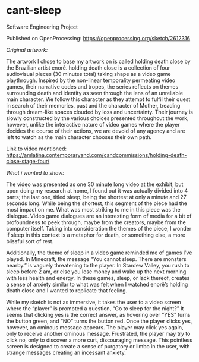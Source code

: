 # cant-sleep
Software Engineering Project

Published on OpenProcessing: https://openprocessing.org/sketch/2612316 

*Original artwork:*

The artwork I chose to base my artwork on is called holding death close by the Brazilian artist enorê. holding death close is a collection of four audiovisual pieces (30 minutes total) taking shape as a video game playthrough. Inspired by the non-linear temporality permeating video games, their narrative codes and tropes, the series reflects on themes surrounding death and identity as seen through the lens of an unreliable main character. We follow this character as they attempt to fulfil their quest in search of their memories, past and the character of Mother, treading through dream-like spaces clouded by loss and uncertainty. Their journey is slowly constructed by the various choices presented throughout the work, however, unlike the interactive nature of video games where the player decides the course of their actions, we are devoid of any agency and are left to watch as the main character chooses their own path.

Link to video mentioned: https://amlatina.contemporaryand.com/candcommissions/holding-death-close-stage-four/

*What i wanted to show:*

The video was presented as one 30 minute long video at the exhibit, but upon doing my research at home, I found out it was actually divided into 4 parts; the last one, titled sleep, being the shortest at only a minute and 27 seconds long. While being the shortest, this segment of the piece had the most impact on me. What was most striking to me in this piece was the dialogue. Video game dialogues are an interesting form of media for a bit of profoundness to peek through, maybe from the creators, maybe from the computer itself. Taking into consideration the themes of the piece, I wonder if sleep in this context is a metaphor for death, or something else, a more blissful sort of rest.

Additionally, the theme of sleep in a video game reminded me of games I’ve played. In Minecraft, the message “You cannot sleep. There are monsters nearby.” is vaguely threatening to the player. In Stardew Valley, you rush to sleep before 2 am, or else you lose money and wake up the next morning with less health and energy. In these games, sleep, or lack thereof, creates a sense of anxiety similar to what was felt when I watched enorê’s holding death close and I wanted to replicate that feeling.

While my sketch is not as immersive, it takes the user to a video screen where the “player” is prompted a question, “Go to sleep for the night?” It seems that clicking yes is the correct answer, as hovering over “YES” turns the button green, and “NO” turns the button red. Once the player clicks yes, however, an ominous message appears. The player may click yes again, only to receive another ominous message. Frustrated, the player may try to click no, only to discover a more curt, discouraging message. This pointless screen is designed to create a sense of purgatory or limbo in the user, with strange messages creating an incessant anxiety. 

